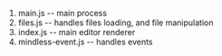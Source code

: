 

1. main.js -- main process
2. files.js -- handles files loading, and file manipulation
3. index.js -- main editor renderer
4. mindless-event.js -- handles events